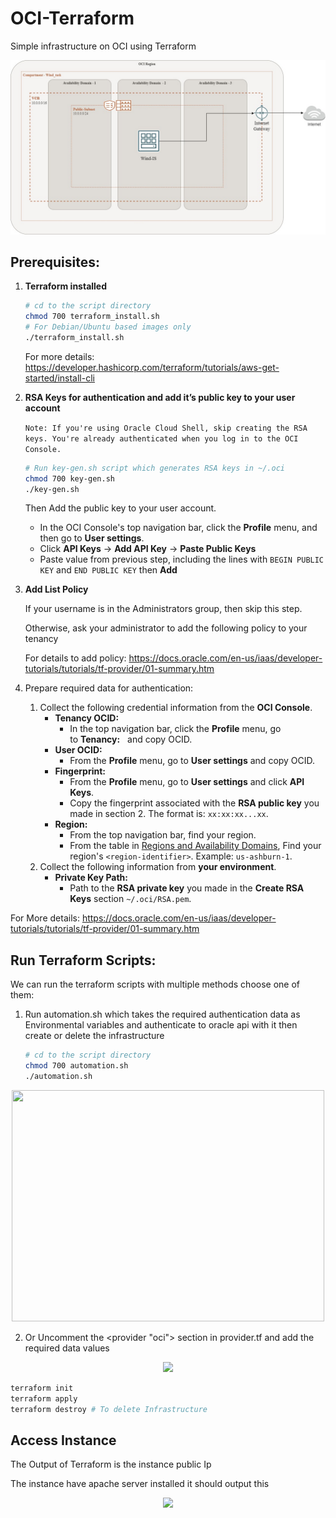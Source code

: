 # OCI-Terraform
Simple infrastructure on OCI using Terraform
<p align="center">
  <img  src="https://github.com/Ahmed-Shoushaa/OCIxTerraform/blob/e51e46cca32c9d44660305d29ecb6c555569a255/Images/oci-architecture.jpg">
</p>

## Prerequisites:

1. **Terraform installed**
    
    ```bash
    # cd to the script directory
    chmod 700 terraform_install.sh
    # For Debian/Ubuntu based images only
    ./terraform_install.sh
    ```
    
    For more details: https://developer.hashicorp.com/terraform/tutorials/aws-get-started/install-cli
    
2. **RSA Keys for authentication and add it’s public key to your user account**
    
    `Note: If you're using Oracle Cloud Shell, skip creating the RSA keys. You're already authenticated when you log in to the OCI Console.`
    
    ```bash
    # Run key-gen.sh script which generates RSA keys in ~/.oci
    chmod 700 key-gen.sh
    ./key-gen.sh
    ```
    
    Then Add the public key to your user account.
    
    - In the OCI Console's top navigation bar, click the **Profile** menu, and then go to **User settings**.
    - Click **API Keys** -> **Add API Key** -> **Paste Public Keys**
    - Paste value from previous step, including the lines with `BEGIN PUBLIC KEY` and `END PUBLIC KEY` then **Add**
4. **Add List Policy**
    
    If your username is in the Administrators group, then skip this step.
   
   Otherwise, ask your administrator to add the following policy to your tenancy
   
   For details to add policy: https://docs.oracle.com/en-us/iaas/developer-tutorials/tutorials/tf-provider/01-summary.htm
   
    
6. Prepare required data for authentication:
    1. Collect the following credential information from the **OCI Console**.
        - **Tenancy OCID:**
            - In the top navigation bar, click the **Profile** menu, go to **Tenancy:** *<your-tenancy>*  and copy OCID.
        - **User OCID:**
            - From the **Profile** menu, go to **User settings** and copy OCID.
        - **Fingerprint:**
            - From the **Profile** menu, go to **User settings** and click **API Keys**.
            - Copy the fingerprint associated with the **RSA public key** you made in section 2. The format is: `xx:xx:xx...xx`.
        - **Region:**
            - From the top navigation bar, find your region.
            - From the table in [Regions and Availability Domains](https://docs.oracle.com/iaas/Content/General/Concepts/regions.htm), Find your region's `<region-identifier>`. Example: `us-ashburn-1`.
    2. Collect the following information from **your environment**.
        - **Private Key Path:**
            - Path to the **RSA private key** you made in the **Create RSA Keys** section `~/.oci/RSA.pem`.
                

For More details: https://docs.oracle.com/en-us/iaas/developer-tutorials/tutorials/tf-provider/01-summary.htm

## Run Terraform Scripts:

We can run the terraform scripts with multiple methods choose one of them:
1. Run automation.sh which takes the required authentication data as Environmental variables and authenticate to oracle api with it then create or delete the infrastructure
    ```bash
    # cd to the script directory
    chmod 700 automation.sh
    ./automation.sh
    ```
<p align="center">
  <img width="500" height="370" src="https://github.com/Ahmed-Shoushaa/OCIxTerraform/assets/117172376/e2d00419-93cf-465d-be42-dd545d15615f">
</p>

2.  Or Uncomment the <provider "oci"> section in provider.tf and add the required data values
<p align="center">
  <img  src="https://github.com/Ahmed-Shoushaa/OCIxTerraform/assets/117172376/71dd5178-4cc3-4cfe-ab80-774955333bd9">
</p>

  ```bash
  terraform init
  terraform apply
  terraform destroy # To delete Infrastructure
  ```


## Access Instance 
The Output of Terraform is the instance public Ip 

The instance have apache server installed it should output this 
<p align="center">
  <img  src="https://github.com/Ahmed-Shoushaa/OCIxTerraform/assets/117172376/f02bb374-ef5b-4406-8104-11ab01932494">
</p>




